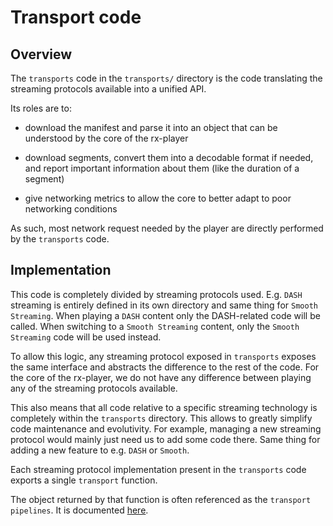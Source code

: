 # Transport code ###############################################################


## Overview ####################################################################

The `transports` code in the ``transports/`` directory is the code translating
the streaming protocols available into a unified API.

Its roles are to:

  - download the manifest and parse it into an object that can be understood
    by the core of the rx-player

  - download segments, convert them into a decodable format if needed, and
    report important information about them (like the duration of a segment)

  - give networking metrics to allow the core to better adapt to poor networking
    conditions


As such, most network request needed by the player are directly performed by
the `transports` code.



## Implementation ##############################################################

This code is completely divided by streaming protocols used.
E.g.  `DASH` streaming is entirely defined in its own directory and same thing
for `Smooth Streaming`.
When playing a `DASH` content only the DASH-related code will be called. When
switching to a `Smooth Streaming` content, only the `Smooth Streaming` code
will be used instead.

To allow this logic, any streaming protocol exposed in `transports` exposes
the same interface and abstracts the difference to the rest of the code.
For the core of the rx-player, we do not have any difference between playing
any of the streaming protocols available.

This also means that all code relative to a specific streaming technology is
completely within the `transports` directory.
This allows to greatly simplify code maintenance and evolutivity. For example,
managing a new streaming protocol would mainly just need us to add some code
there. Same thing for adding a new feature to e.g. `DASH` or `Smooth`.

Each streaming protocol implementation present in the `transports` code exports
a single `transport` function.

The object returned by that function is often referenced as the `transport
pipelines`. It is documented [here](./pipeline.md).
